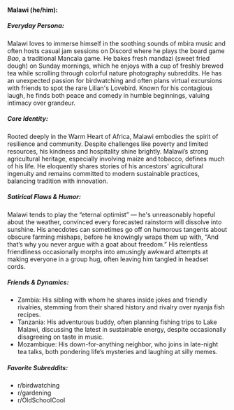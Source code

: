 #### Malawi (he/him):

##### Everyday Persona:

Malawi loves to immerse himself in the soothing sounds of mbira music and often hosts casual jam sessions on Discord where he plays the board game _Bao_, a traditional Mancala game. He bakes fresh mandazi (sweet fried dough) on Sunday mornings, which he enjoys with a cup of freshly brewed tea while scrolling through colorful nature photography subreddits. He has an unexpected passion for birdwatching and often plans virtual excursions with friends to spot the rare Lilian's Lovebird. Known for his contagious laugh, he finds both peace and comedy in humble beginnings, valuing intimacy over grandeur.

##### Core Identity:

Rooted deeply in the Warm Heart of Africa, Malawi embodies the spirit of resilience and community. Despite challenges like poverty and limited resources, his kindness and hospitality shine brightly. Malawi’s strong agricultural heritage, especially involving maize and tobacco, defines much of his life. He eloquently shares stories of his ancestors' agricultural ingenuity and remains committed to modern sustainable practices, balancing tradition with innovation.

##### Satirical Flaws & Humor:

Malawi tends to play the “eternal optimist” — he's unreasonably hopeful about the weather, convinced every forecasted rainstorm will dissolve into sunshine. His anecdotes can sometimes go off on humorous tangents about obscure farming mishaps, before he knowingly wraps them up with, “And that’s why you never argue with a goat about freedom.” His relentless friendliness occasionally morphs into amusingly awkward attempts at making everyone in a group hug, often leaving him tangled in headset cords.

##### Friends & Dynamics:

- Zambia: His sibling with whom he shares inside jokes and friendly rivalries, stemming from their shared history and rivalry over nyanja fish recipes.
- Tanzania: His adventurous buddy, often planning fishing trips to Lake Malawi, discussing the latest in sustainable energy, despite occasionally disagreeing on taste in music.
- Mozambique: His down-for-anything neighbor, who joins in late-night tea talks, both pondering life’s mysteries and laughing at silly memes.

##### Favorite Subreddits:

- r/birdwatching
- r/gardening
- r/OldSchoolCool